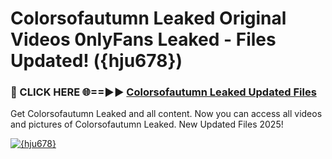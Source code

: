 # Colorsofautumn Leaked Original Videos 0nlyFans Leaked - Files Updated! ({hju678})

<h3>🔴 CLICK HERE 🌐==►► <a href="https://tinyurl.com/ms9xzufz" rel="nofollow">Colorsofautumn Leaked Updated Files</a></h3>

Get Colorsofautumn Leaked and all content. Now you can access all videos and pictures of Colorsofautumn Leaked. New Updated Files 2025!

[![{hju678}](https://i.imgur.com/PQ7UWWw.gif)](https://tinyurl.com/ms9xzufz)